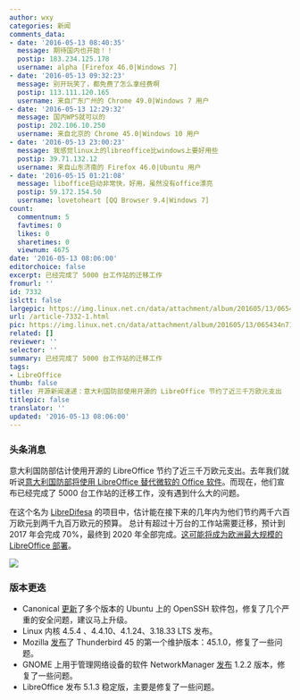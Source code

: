 ```yaml
---
author: wxy
categories: 新闻
comments_data:
- date: '2016-05-13 08:40:35'
  message: 期待国内也开始！！
  postip: 183.234.125.178
  username: alpha [Firefox 46.0|Windows 7]
- date: '2016-05-13 09:32:23'
  message: 别开玩笑了，都免费了怎么拿经费啊
  postip: 113.111.120.165
  username: 来自广东广州的 Chrome 49.0|Windows 7 用户
- date: '2016-05-13 12:29:32'
  message: 国内WPS就可以的
  postip: 202.106.10.250
  username: 来自北京的 Chrome 45.0|Windows 10 用户
- date: '2016-05-13 23:00:23'
  message: 我感觉linux上的libreoffice比windows上要好用些
  postip: 39.71.132.12
  username: 来自山东济南的 Firefox 46.0|Ubuntu 用户
- date: '2016-05-15 01:21:08'
  message: liboffice启动非常快，好用，虽然没有office漂亮
  postip: 59.172.154.50
  username: lovetoheart [QQ Browser 9.4|Windows 7]
count:
  commentnum: 5
  favtimes: 0
  likes: 0
  sharetimes: 0
  viewnum: 4675
date: '2016-05-13 08:06:00'
editorchoice: false
excerpt: 已经完成了 5000 台工作站的迁移工作
fromurl: ''
id: 7332
islctt: false
largepic: https://img.linux.net.cn/data/attachment/album/201605/13/065434n713pi0wm1f7xhil.jpg
url: /article-7332-1.html
pic: https://img.linux.net.cn/data/attachment/album/201605/13/065434n713pi0wm1f7xhil.jpg.thumb.jpg
related: []
reviewer: ''
selector: ''
summary: 已经完成了 5000 台工作站的迁移工作
tags:
- LibreOffice
thumb: false
title: 开源新闻速递：意大利国防部使用开源的 LibreOffice 节约了近三千万欧元支出
titlepic: false
translator: ''
updated: '2016-05-13 08:06:00'
---
```


### 头条消息


意大利国防部估计使用开源的 LibreOffice 节约了近三千万欧元支出。去年我们就听说[意大利国防部将使用 LibreOffice 替代微软的 Office 软件](/article-6237-1.html)。而现在，他们宣布已经完成了 5000 台工作站的迁移工作，没有遇到什么大的问题。


在这个名为 [LibreDifesa](http://www.techeconomy.it/open4business/libredifesa/) 的项目中，估计能在接下来的几年内为他们节约两千六百万欧元到两千九百万欧元的预算。 总计有超过十万台的工作站需要迁移，预计到 2017 年会完成 70%，最终到 2020 年全部完成。[这可能将成为欧洲最大规模的 LibreOffice 部署](https://joinup.ec.europa.eu/community/osor/news/italian-military-save-26-29-million-euro-migrating-libreoffice)。


![](/data/attachment/album/201605/13/065434n713pi0wm1f7xhil.jpg)


### 版本更迭


* Canonical [更新](http://www.ubuntu.com/usn/usn-2966-1/)了多个版本的 Ubuntu 上的 OpenSSH 软件包，修复了几个严重的安全问题，建议马上升级。
* Linux 内核 4.5.4 、4.4.10、4.1.24、3.18.33 LTS 发布。
* Mozilla [发布](https://www.mozilla.org/en-US/thunderbird/45.1.0/releasenotes/)了 Thunderbird 45 的第一个维护版本：45.1.0，修复了一些问题。
* GNOME 上用于管理网络设备的软件 NetworkManager [发布](https://mail.gnome.org/archives/release-team/2016-May/msg00011.html) 1.2.2 版本，修复了一些问题。
* LibreOffice 发布 5.1.3 稳定版，主要是修复了一些问题。